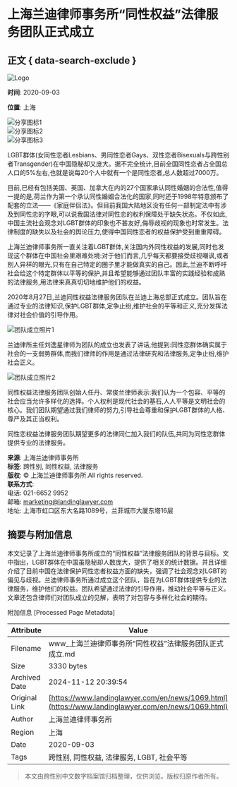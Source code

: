 # 上海兰迪律师事务所“同性权益”法律服务团队正式成立

## 正文 { data-search-exclude }


![Logo](https://www.landinglawyer.com/en/images/logo.png)

**时间**: 2020-09-03  

**位置**: 上海

![分享图标1](https://www.landinglawyer.com/en/images/yanjiiuxq_fx_icon1.png)  
![分享图标2](https://www.landinglawyer.com/en/images/yanjiiuxq_fx_icon2.png)  
![分享图标3](https://www.landinglawyer.com/en/images/yanjiiuxq_fx_icon3.png)  

LGBT群体(女同性恋者Lesbians、男同性恋者Gays、双性恋者Bisexuals与跨性别者Transgender)在中国隐秘却又庞大。据不完全统计,目前全国同性恋者占全国总人口的5%左右,也就是说每20个人中就有一个是同性恋者,总人数超过7000万。

目前,已经有包括美国、英国、加拿大在内的27个国家承认同性婚姻的合法性,值得一提的是,荷兰作为第一个承认同性婚姻合法化的国家,同时还于1998年特意颁布了配套的立法——《家庭伴侣法》。但目前我国大陆地区没有任何一部制定法中有涉及到同性恋的字眼,可以说我国法律对同性恋的权利保障处于缺失状态。不仅如此,中国主流社会观念对LGBT群体的印象也不甚友好,侮辱歧视的现象也时常发生。法律制度的缺失以及社会的舆论压力,使得中国同性恋者的权益保护受到重重障碍。

上海兰迪律师事务所一直关注着LGBT群体,关注国内外同性权益的发展,同时也发现这个群体在中国社会里艰难处境:对于他们而言,几乎每天都要接受歧视嘲讽,或者别人异样的眼光,只有在自己特定的圈子里才能做真实的自己。因此,兰迪不断呼吁社会给这个特定群体以平等的保护,并且希望能够通过团队丰富的实践经验和成熟的法律服务,用法律来真真切切地维护他们的权益。

2020年8月27日,兰迪同性权益法律服务团队在兰迪上海总部正式成立。团队旨在通过专业的法律知识,保护LGBT群体,定争止纷,维护社会的平等和正义,充分发挥法律对社会价值的引导作用。

![团队成立照片1](https://www.landinglawyer.com/uploads/allimg/200903/1-200Z3125406116.jpg)

兰迪律所主任刘逸星律师为团队的成立也发表了讲话,他提到:同性恋群体确实属于社会的一支弱势群体,而我们律师的作用是通过法律研究和法律服务,定争止纷,维护社会正义。

![团队成立照片2](https://www.landinglawyer.com/uploads/allimg/200903/1-200Z3125442510.jpg)

同性权益法律服务团队创始人任丹、常俊兰律师表示:我们认为一个包容、平等的社会应当允许多样化的选择。个人权利是现代社会的基石,人人平等是文明社会的核心。我们团队期望通过我们律师的努力,引导社会尊重和保护LGBT群体的人格、尊严及其正当权利。

同性恋权益法律服务团队期望更多的法律同仁加入我们的队伍,共同为同性恋群体提供专业的法律服务。

**来源**: 上海兰迪律师事务所  
**标签**: 跨性别, 同性权益, 法律服务  
**版权**: © 上海兰迪律师事务所.All rights reserved.  
**联系方式**:  
电话: 021-6652 9952  
邮箱: marketing@landinglawyer.com  
地址: 上海市虹口区东大名路1089号，兰菲城市大厦东塔16层  

## 摘要与附加信息

<!-- tcd_abstract -->
本文记录了上海兰迪律师事务所成立的“同性权益”法律服务团队的背景与目标。文中指出，LGBT群体在中国虽隐秘却人数庞大，提供了相关的统计数据。并且详细介绍了目前中国在法律保护同性恋者权益方面的缺失，强调了社会观念对LGBT的偏见与歧视。兰迪律师事务所通过成立这个团队，旨在为LGBT群体提供专业的法律服务，维护他们的权益。团队希望通过法律的引导作用，推动社会平等与正义。文章还包含律师们对团队成立的见解，表明了对包容与多样化社会的期待。
<!-- tcd_abstract_end -->

附加信息 [Processed Page Metadata]

| Attribute       | Value                                  |
|-----------------|----------------------------------------|
| Filename        | www_上海兰迪律师事务所“同性权益”法律服务团队正式成立.md                             |
| Size            | 3330 bytes                           |
| Archived Date   | 2024-11-12 20:39:54                             |
| Original Link   | [https://www.landinglawyer.com/en/news/1069.html](https://www.landinglawyer.com/en/news/1069.html)                       |
| Author          | 上海兰迪律师事务所                               |
| Region          | 上海                               |
| Date            | 2020-09-03                                 |
| Tags            | 跨性别, 同性权益, 法律服务, LGBT, 社会平等                                 |
>
> 本文由跨性别中文数字档案馆归档整理，仅供浏览。版权归原作者所有。
>